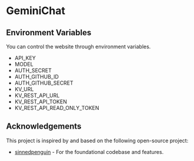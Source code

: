 # GeminiChat

## Environment Variables

You can control the website through environment variables.

-   API_KEY
-   MODEL
-   AUTH_SECRET
-   AUTH_GITHUB_ID
-   AUTH_GITHUB_SECRET
-   KV_URL
-   KV_REST_API_URL
-   KV_REST_API_TOKEN
-   KV_REST_API_READ_ONLY_TOKEN

## Acknowledgements

This project is inspired by and based on the following open-source project:

-   [sinnedpenguin](https://www.sinnedpenguin.me/) - For the foundational codebase and features.
